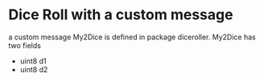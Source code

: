 # Dice Roll with a custom message 
a custom message My2Dice is defined in package diceroller.
My2Dice has two fields
- uint8 d1
- uint8 d2
